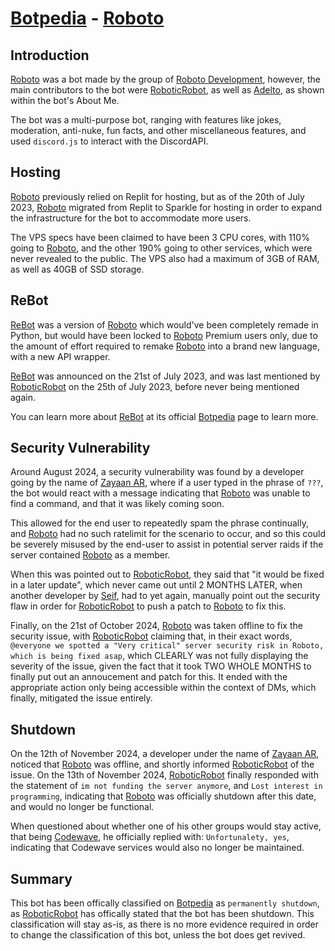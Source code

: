 # [Botpedia](/README.md) - [Roboto](/bots/roboto/README.md)

## Introduction
[Roboto](/bots/roboto/README.md) was a bot made by the group of [Roboto Development](/groups/robotodevelopment/README.md), however, the main contributors to the bot were [RoboticRobot](/developers/roboticrobot/README.md), as well as [Adelto](/developers/adelto/README.md), as shown within the bot's About Me.

The bot was a multi-purpose bot, ranging with features like jokes, moderation, anti-nuke, fun facts, and other miscellaneous features, and used `discord.js` to interact with the DiscordAPI.

## Hosting
[Roboto](/bots/roboto/README.md) previously relied on Replit for hosting, but as of the 20th of July 2023, [Roboto](/bots/roboto/README.md) migrated from Replit to Sparkle for hosting in order to expand the infrastructure for the bot to accommodate more users.

The VPS specs have been claimed to have been 3 CPU cores, with 110% going to [Roboto](/bots/roboto/README.md), and the other 190% going to other services, which were never revealed to the public. The VPS also had a maximum of 3GB of RAM, as well as 40GB of SSD storage.

## ReBot
[ReBot](/bots/rebot/README.md) was a version of [Roboto](/bots/roboto/README.md) which would've been completely remade in Python, but would have been locked to [Roboto](/bots/roboto/README.md) Premium users only, due to the amount of effort required to remake [Roboto](/bots/roboto/README.md) into a brand new language, with a new API wrapper.

[ReBot](/bots/rebot/README.md) was announced on the 21st of July 2023, and was last mentioned by [RoboticRobot](/developers/roboticrobot/README.md) on the 25th of July 2023, before never being mentioned again.

You can learn more about [ReBot](/bots/rebot/README.md) at its official [Botpedia](/README.md) page to learn more.

## Security Vulnerability
Around August 2024, a security vulnerability was found by a developer going by the name of [Zayaan AR](/developers/zayaanar/README.md), where if a user typed in the phrase of `???`, the bot would react with a message indicating that [Roboto](/bots/roboto/README.md) was unable to find a command, and that it was likely coming soon.

This allowed for the end user to repeatedly spam the phrase continually, and [Roboto](/bots/roboto/README.md) had no such ratelimit for the scenario to occur, and so this could be severely misused by the end-user to assist in potential server raids if the server contained [Roboto](/bots/roboto/README.md) as a member.

When this was pointed out to [RoboticRobot](/developers/roboticrobot/README.md), they said that "it would be fixed in a later update", which never came out until 2 MONTHS LATER, when another developer by [Seif](/developers/seif/README.md), had to yet again, manually point out the security flaw in order for [RoboticRobot](/developers/roboticrobot/README.md) to push a patch to [Roboto](/bots/roboto/README.md) to fix this.

Finally, on the 21st of October 2024, [Roboto](/bots/roboto/README.md) was taken offline to fix the security issue, with [RoboticRobot](/developers/roboticrobot/README.md) claiming that, in their exact words, `@everyone we spotted a "Very critical" server security risk in Roboto, which is being fixed asap`, which CLEARLY was not fully displaying the severity of the issue, given the fact that it took TWO WHOLE MONTHS to finally put out an annoucement and patch for this. It ended with the appropriate action only being accessible within the context of DMs, which finally, mitigated the issue entirely.

## Shutdown
On the 12th of November 2024, a developer under the name of [Zayaan AR](/developers/zayaanar/README.md), noticed that [Roboto](/bots/roboto/README.md) was offline, and shortly informed [RoboticRobot](/developers/roboticrobot/README.md) of the issue. On the 13th of November 2024, [RoboticRobot](/developers/roboticrobot/README.md) finally responded with the statement of `im not funding the server anymore`, and `Lost interest in programming`, indicating that [Roboto](/bots/roboto/README.md) was officially shutdown after this date, and would no longer be functional.

When questioned about whether one of his other groups would stay active, that being [Codewave](/groups/codewave/README.md), he officially replied with: `Unfortunalety, yes`, indicating that Codewave services would also no longer be maintained.

## Summary
This bot has been offically classified on [Botpedia](/README.md) as `permanently shutdown`, as [RoboticRobot](/developers/roboticrobot/README.md) has offically stated that the bot has been shutdown. This classification will stay as-is, as there is no more evidence required in order to change the classification of this bot, unless the bot does get revived.